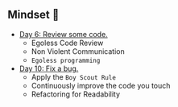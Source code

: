 ## Mindset 🧠️
- [Day 6: Review some code.](../docs/day06/challenge.md)
  - Egoless Code Review
  - Non Violent Communication
  - `Egoless programming`
- [Day 10: Fix a bug.](../docs/day10/challenge.md)
  - Apply the `Boy Scout Rule`
  - Continuously improve the code you touch
  - Refactoring for Readability
